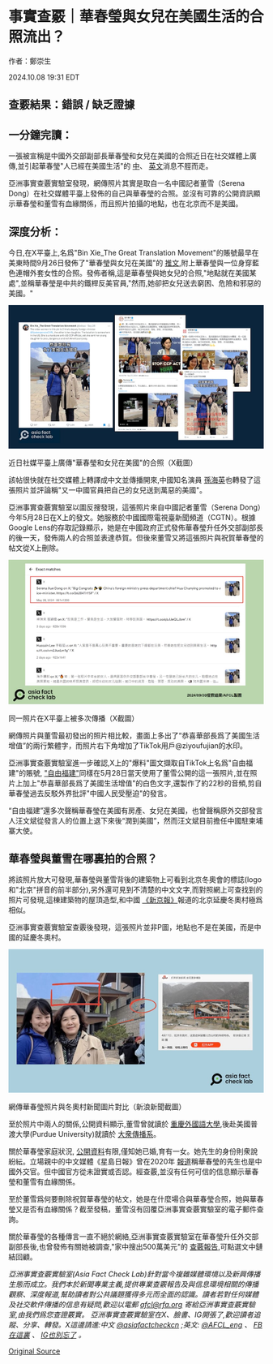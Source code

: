 # 事實查覈｜華春瑩與女兒在美國生活的合照流出？

作者：鄭崇生

2024.10.08 19:31 EDT

## 查覈結果：錯誤 / 缺乏證據

## 一分鐘完讀：

一張被宣稱是中國外交部副部長華春瑩和女兒在美國的合照近日在社交媒體上廣傳,並引起華春瑩"人已經在美國生活"的 [中](https://archive.ph/1gjMS)、 [英文](https://archive.ph/1DZkO)消息不脛而走。

亞洲事實查覈實驗室發現，網傳照片其實是取自一名中國記者董雪（Serena Dong）在社交媒體平臺上發佈的自己與華春瑩的合照。並沒有可靠的公開資訊顯示華春瑩和董雪有血緣關係，而且照片拍攝的地點，也在北京而不是美國。

## 深度分析：

今日,在X平臺上,名爲"Bin Xie\_The Great Translation Movement"的賬號最早在美東時間9月26日發佈了"華春瑩與女兒在美國"的 [推文](https://archive.ph/8cIS8),附上華春瑩與一位身穿藍色連帽外套女性的合照。發佈者稱,這是華春瑩與她女兒的合照,"地點就在美國某處",並稱華春瑩是中共的鐵桿反美官員,"然而,她卻把女兒送去窮困、危險和邪惡的美國。"

![近日社媒平臺上廣傳"華春瑩和女兒在美國"的合照（X截圖）](images/GNWGZT256VQO7LQXRJQ57QADDM.png)

近日社媒平臺上廣傳"華春瑩和女兒在美國"的合照（X截圖）

該帖很快就在社交媒體上轉譯成中文並傳播開來,中國知名演員 [孫海英](https://archive.ph/Vi4M4)也轉發了這張照片並評論稱"又一中國官員把自己的女兒送到萬惡的美國"。

亞洲事實查覈實驗室以圖反搜發現，這張照片來自中國記者董雪（Serena Dong）今年5月28日在X上的發文。她服務於中國國際電視臺新聞頻道（CGTN）。根據Google Lens的存取記錄顯示，她是在中國政府正式發佈華春瑩升任外交部副部長的後一天，發佈兩人的合照並表達恭賀。但後來董雪又將這張照片與祝賀華春瑩的帖文從X上刪除。

![同一照片在X平臺上被多次傳播（X截圖）](images/HQY6OMJ7AUOQQ2U5LICUXJPBZM.png)

同一照片在X平臺上被多次傳播（X截圖）

網傳照片與董雪最初發出的照片相比較，畫面上多出了“恭喜華部長爲了美國生活增值”的兩行繁體字，而照片右下角增加了TikTok用戶@ziyoufujian的水印。

亞洲事實查覈實驗室進一步確認,X上的"爆料"圖文擷取自TikTok上名爲"自由福建"的賬號, ["自由福建"](https://www.tiktok.com/t/ZP8Rt4MLr/)同樣在5月28日當天使用了董雪公開的這一張照片,並在照片上加上"恭喜華部長爲了美國生活增值"的白色文字,還製作了約22秒的音頻,剪自華春瑩過去反駁外界批評"中國人民受壓迫"的發言。

“自由福建”還多次聲稱華春瑩在美國有房產、女兒在美國，也曾聲稱原外交部發言人汪文斌從發言人的位置上退下來後“潤到美國”，然而汪文斌目前擔任中國駐柬埔寨大使。

## 華春瑩與董雪在哪裏拍的合照？

將該照片放大可發現,華春瑩與董雪背後的建築物上可看到北京冬奧會的標誌(logo和"北京"拼音的前半部分),另外還可見到不清楚的中文文字,而對照網上可查找到的照片可發現,這棟建築物的屋頂造型,和中國 [《新京報》](https://m.bjnews.com.cn/detail/165626596414063.html)報道的北京延慶冬奧村極爲相似。

亞洲事實查覈實驗室查覈後發現，這張照片並非P圖，地點也不是在美國，而是中國的延慶冬奧村。

![網傳華春瑩照片與冬奧村新聞圖片對比（新浪新聞截圖）](images/NUKAWSVYWNLVPCUGHRX5FGNRSM.png)

網傳華春瑩照片與冬奧村新聞圖片對比（新浪新聞截圖）

至於照片中兩人的關係,公開資料顯示,董雪曾就讀於 [重慶外國語大學](https://ent.sina.com.cn/j/2009-10-23/07402741759.shtml),後赴美國普渡大學(Purdue University)就讀於 [大衆傳播系](https://www.linkedin.com/in/serena-xue-dong-9baba24a/?originalSubdomain=cn)。

關於華春瑩家庭狀況, [公開資料](http://politics.people.com.cn/n/2012/1116/c41223-19605416.html)有限,僅知她已婚,育有一女。她先生的身份則衆說紛紜。立場親中的中文媒體《星島日報》曾在2020年 [報道](https://std.stheadline.com/realtime/article/1217197/%E5%8D%B3%E6%99%82-%E4%B8%AD%E5%9C%8B-%E4%B8%AD%E5%9C%8B%E5%BB%BA%E7%AF%89%E5%89%8D%E8%91%A3%E4%BA%8B%E9%95%B7%E7%97%85%E9%80%9D-%E5%82%B3%E7%82%BA%E8%8F%AF%E6%98%A5%E7%91%A9%E4%B8%88%E5%A4%AB%E6%B6%88%E6%81%AF%E6%8C%87%E7%B4%94%E5%B1%AC%E8%AC%A0%E8%A8%80)稱華春瑩的先生也是中國外交官。但中國官方從未證實或否認。經查覈,並沒有任何可信的信息顯示華春瑩和董雪有血緣關係。

至於董雪爲何要刪除祝賀華春瑩的帖文，她是在什麼場合與華春瑩合照，她與華春瑩又是否有血緣關係？截至發稿，董雪沒有回覆亞洲事實查覈實驗室的電子郵件查詢。

關於華春瑩的各種傳言一直不絕於網絡,亞洲事實查覈實驗室在華春瑩升任外交部副部長後,也曾發佈有關她被調查,"家中搜出500萬美元"的 [查覈報告](2024-07-22_事實查覈｜華春瑩被查，家中搜出500萬美金？.md),可點選文中鏈結回顧。

*亞洲事實查覈實驗室(Asia Fact Check Lab)針對當今複雜媒體環境以及新興傳播生態而成立。我們本於新聞專業主義,提供專業查覈報告及與信息環境相關的傳播觀察、深度報道,幫助讀者對公共議題獲得多元而全面的認識。讀者若對任何媒體及社交軟件傳播的信息有疑問,歡迎以電郵*  [*afcl@rfa.org*](mailto:afcl@rfa.org)  *寄給亞洲事實查覈實驗室,由我們爲您查證覈實。* *亞洲事實查覈實驗室在X、臉書、IG開張了,歡迎讀者追蹤、分享、轉發。X這邊請進:中文*  [*@asiafactcheckcn*](https://twitter.com/asiafactcheckcn)  *;英文:*  [*@AFCL\_eng*](https://twitter.com/AFCL_eng)  *、*  [*FB在這裏*](https://www.facebook.com/asiafactchecklabcn)  *、*  [*IG也別忘了*](https://www.instagram.com/asiafactchecklab/)  *。*



[Original Source](https://www.rfa.org/mandarin/shishi-hecha/hc-picture-of-hua-chunying-living-in-us-fact-check-10082024192308.html)